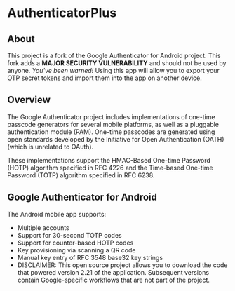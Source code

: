 AuthenticatorPlus
=================

About
-----
This project is a fork of the Google Authenticator for Android project. This fork adds a **MAJOR SECURITY VULNERABILITY** and should not be used by anyone. _You've been warned!_
Using this app will allow you to export your OTP secret tokens and import them into the app on another device.

Overview
--------
The Google Authenticator project includes implementations of one-time passcode generators for several mobile platforms, as well as a pluggable authentication module (PAM). One-time passcodes are generated using open standards developed by the Initiative for Open Authentication (OATH) (which is unrelated to OAuth).

These implementations support the HMAC-Based One-time Password (HOTP) algorithm specified in RFC 4226 and the Time-based One-time Password (TOTP) algorithm specified in RFC 6238.

Google Authenticator for Android
--------------------------------
The Android mobile app supports:

* Multiple accounts
* Support for 30-second TOTP codes
* Support for counter-based HOTP codes
* Key provisioning via scanning a QR code
* Manual key entry of RFC 3548 base32 key strings
* DISCLAIMER: This open source project allows you to download the code that powered version 2.21 of the application. Subsequent versions contain Google-specific workflows that are not part of the project.